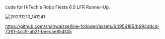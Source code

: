 code for HiTech's Robo Fiesta 6.0 LFR Runner-Up.

![20231210_141241](https://github.com/shahwaizse/line-following/assets/64956185/624b3900-9bb5-415d-a867-1300ef254364)

https://github.com/shahwaizse/line-follower/assets/64956185/b692ddcd-7261-4cc9-ab2f-beecae854145
